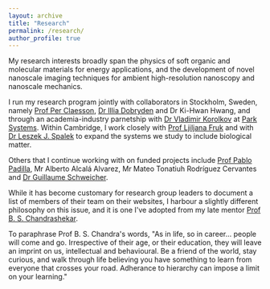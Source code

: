 ```yaml
---
layout: archive
title: "Research"
permalink: /research/
author_profile: true
---
```


My research interests broadly span the physics of soft organic and molecular materials for energy applications, and the development of novel nanoscale imaging techniques for ambient high-resolution nanoscopy and nanoscale mechanics.

I run my research program jointly with collaborators in Stockholm, Sweden, namely [Prof Per Claesson](https://www.kth.se/profile/percl), [Dr Illia Dobryden](https://www.ri.se/en/person/illia-dobryden) and Dr Ki-Hwan Hwang, and through an academia-industry parnetship with [Dr Vladimir Korolkov](https://uk.linkedin.com/in/vladimir-korolkov-26125452) at [Park Systems](https://www.parksystems.com/). Within Cambridge, I work closely with [Prof Ljiljana Fruk](https://www.fruk-lab.com/) and with [Dr Leszek J. Spalek](https://uk.linkedin.com/in/leszekspalek) to expand the systems we study to include biological matter.

Others that I continue working with on funded projects include [Prof Pablo Padilla](https://mym.iimas.unam.mx/pablo/index.html), Mr Alberto Alcalá Alvarez, Mr Mateo Tonatiuh Rodríguez Cervantes and [Dr Guillaume Schweicher](https://chimpoly.ulb.be/guillaume-schweicher/).

While it has become customary for research group leaders to document a list of members of their team on their websites, I harbour a slightly different philosophy on this issue, and it is one I've adopted from my late mentor [Prof B. S. Chandrashekar](https://artsci.case.edu/artsci-update-archive/b-s-chandrasekhar-former-dean-of-the-college-passes-away-at-93/). 

To paraphrase Prof B. S. Chandra's words, "As in life, so in career... people will come and go. Irrespective of their age, or their education, they will leave an imprint on us, intellectual and behavioural. Be a friend of the world, stay curious, and walk through life believing you have something to learn from everyone that crosses your road. Adherance to hierarchy can impose a limit on your learning."

